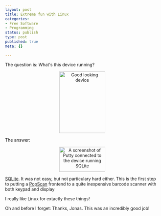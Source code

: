 ```yaml
---
layout: post
title: Extreme fun with Linux
categories:
- Free Software
- Programming
status: publish
type: post
published: true
meta: {}

---
```

<p>The question is: What's this device running?</p>
<div align="center">
<div class="centerimgauto">
<a href="http://www.gnegg.ch/archives/ck1.jpg"><img alt="Good looking device" border="0" src="http://www.gnegg.ch/archives/ck1-thumb.jpg" width="150" height="200" /></a>
</div>
</div>
<p>The answer:</p>
<div align="center">
<div class="centerimgauto">
<a href="http://www.gnegg.ch/archives/putty_screenshot_sqlite.gif"><img alt="A screenshot of Putty connected to the device running SQLite"  border="0" src="http://www.gnegg.ch/archives/putty_screenshot_sqlite-thumb.gif" width="150" height="81" /></a></div></div>

<p><a href="http://www.sqlite.org/">SQLite</a>. It was not easy, but not particulary hard either. This is the first step to putting a <a href="http://www.popscan.ch">PopScan</a> frontend to a quite inexpensive barcode scanner with both keypad and display</p>
<p>I really like Linux for extactly these things!</p>
<p>Oh and before I forget: Thanks, Jonas. This was an incredibly good job!</p>
